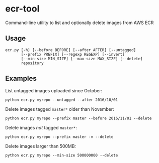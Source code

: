 # ecr-tool
Command-line utility to list and optionally delete images from AWS ECR

## Usage

	ecr.py [-h] [--before BEFORE] [--after AFTER] [--untagged]
		   [--prefix PREFIX] [--regexp REGEXP] [--invert]
		   [--min-size MIN_SIZE] [--max-size MAX_SIZE] [--delete]
		   repository

## Examples

List untagged images uploaded since October:

	python ecr.py myrepo --untagged --after 2016/10/01

Delete images tagged `master*` older than November:

	python ecr.py myrepo --prefix master --before 2016/11/01 --delete

Delete images *not* tagged `master*`:

	python ecr.py myrepo --prefix master -v --delete

Delete images larger than 500MB:

	python ecr.py myrepo --min-size 500000000 --delete



